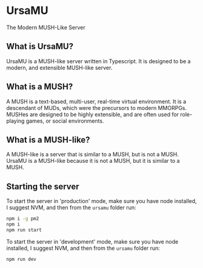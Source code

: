 # UrsaMU

The Modern MUSH-Like Server

## What is UrsaMU?

UrsaMU is a MUSH-like server written in Typescript. It is designed to be a modern, and extensible MUSH-like server.

## What is a MUSH?

A MUSH is a text-based, multi-user, real-time virtual environment. It is a descendant of MUDs, which were the precursors to modern MMORPGs. MUSHes are designed to be highly extensible, and are often used for role-playing games, or social environments.

## What is a MUSH-like?

A MUSH-like is a server that is similar to a MUSH, but is not a MUSH. UrsaMU is a MUSH-like because it is not a MUSH, but it is similar to a MUSH.

## Starting the server

To start the server in 'production' mode, make sure you have node installed, I suggest NVM, and then from the `ursamu` folder run:

```bash
npm i -g pm2
npm i
npm run start
```

To start the server in 'development' mode, make sure you have node installed, I suggest NVM, and then from the `ursamu` folder run:

```bash
npm run dev
```
